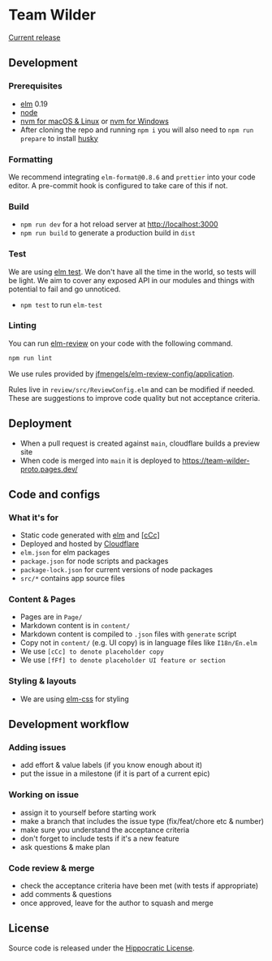 # Team Wilder

[Current release](https://team-wilder-proto.pages.dev/)

## Development

### Prerequisites

- [elm](http://elm-lang.org/) 0.19
- [node](https://nodejs.org/)
- [nvm for macOS & Linux](https://github.com/nvm-sh/nvm) or [nvm for Windows](https://github.com/coreybutler/nvm-windows)
- After cloning the repo and running `npm i` you will also need to `npm run prepare` to install [husky](https://blog.typicode.com/husky-git-hooks-autoinstall/)

### Formatting

We recommend integrating `elm-format@0.8.6` and `prettier` into your code editor. A pre-commit hook is configured to take care of this if not.

### Build

- `npm run dev` for a hot reload server at [http://localhost:3000](http://localhost:3000)
- `npm run build` to generate a production build in `dist`

### Test

We are using [elm test](https://package.elm-lang.org/packages/elm-explorations/test/latest).
We don't have all the time in the world, so tests will be light.
We aim to cover any exposed API in our modules and things with potential to fail and go unnoticed.

- `npm test` to run `elm-test`

### Linting

You can run [elm-review](https://github.com/jfmengels/elm-review) on your code with the following command.

```sh
npm run lint
```

We use rules provided by [jfmengels/elm-review-config/application](https://github.com/jfmengels/elm-review-config).

Rules live in `review/src/ReviewConfig.elm` and can be modified if needed. These are suggestions to improve code quality but not acceptance criteria.

## Deployment

- When a pull request is created against `main`, cloudflare builds a preview site
- When code is merged into `main` it is deployed to https://team-wilder-proto.pages.dev/

## Code and configs

### What it's for

- Static code generated with [elm](https://elm-lang.org/docs) and [[cCc]]()
- Deployed and hosted by [Cloudflare](https://www.cloudflare.com/)
- `elm.json` for elm packages
- `package.json` for node scripts and packages
- `package-lock.json` for current versions of node packages
- `src/*` contains app source files

### Content & Pages

- Pages are in `Page/`
- Markdown content is in `content/`
- Markdown content is compiled to `.json` files with `generate` script
- Copy not in `content/` (e.g. UI copy) is in language files like `I18n/En.elm`
- We use `[cCc] to denote placeholder copy`
- We use `[fFf] to denote placeholder UI feature or section`

### Styling & layouts

- We are using [elm-css](https://package.elm-lang.org/packages/rtfeldman/elm-css/latest/Css) for styling

## Development workflow

### Adding issues

- add effort & value labels (if you know enough about it)
- put the issue in a milestone (if it is part of a current epic)

### Working on issue

- assign it to yourself before starting work
- make a branch that includes the issue type (fix/feat/chore etc & number)
- make sure you understand the acceptance criteria
- don't forget to include tests if it's a new feature
- ask questions & make plan

### Code review & merge

- check the acceptance criteria have been met (with tests if appropriate)
- add comments & questions
- once approved, leave for the author to squash and merge

## License

Source code is released under the [Hippocratic License](https://firstdonoharm.dev/version/3/0/license/).
